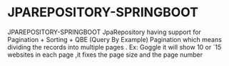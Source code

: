 # JPAREPOSITORY-SPRINGBOOT
JPAREPOSITORY-SPRINGBOOT
 JpaRepository having support for Pagination + Sorting + QBE (Query By Example)
Pagination which means dividing the records into multiple pages .
Ex: Goggle it will show 10 or `15 websites in each page ,it fixes the page size and the page number 
